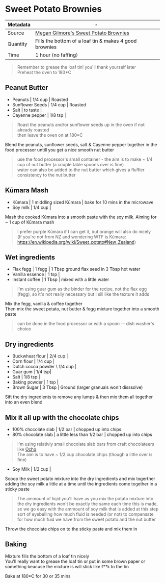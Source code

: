 # Sweet Potato Brownies

Metadata| -
---|---
Source | [Megan Gilmore's Sweet Potato Brownies](https://detoxinista.com/sweet-potato-brownies/#wprm-recipe-container-32584)
Quantity | Fills the bottom of a loaf tin & makes 4 good brownies 
Time | 1 hour (no faffing)

> Remember to grease the loaf tin! you'll thank yourself later \
> Preheat the oven to 180*C

## Peanut Butter 
- Peanuts | 1/4 cup | Roasted
- Sunflower Seeds | 1/4 cup | Roasted
- Salt | to taste |
- Cayenne pepper | 1/8 tsp |

> Roast the peanuts and/or sunflower seeds up in the oven if not already roasted \
>  then leave the oven on at 180*C

Blend the peanuts, sunflower seeds, salt & Cayenne pepper together in the food processor untill you get a nice smooth nut butter

> use the food processor's small container - the aim is to make ~ 1/4 cup of nut butter (a couple table spoons over is fine) \
> water can also be added to the nut butter which gives a fluffier consistency to the nut butter

## Kūmara Mash

- Kūmara | 1 middling sized Kūmara | bake for 10 mins in the microwave
- Soy milk | 1/4 cup |

Mash the cooked Kūmara into a smooth paste with the soy milk. Aiming for ~ 1 cup of Kūmara mash

> I prefer purple Kūmara if I can get it, but orange will also do nicely \
> (If you're not from NZ and wondering WTF is Kūmara: https://en.wikipedia.org/wiki/Sweet_potato#New_Zealand)

## Wet ingredients

- Flax fegg | 1 fegg | 1 Tbsp ground flax seed in 3 Tbsp hot water
- Vanilla essence | 1 tsp |
- Instant coffee | 1 Tbsp | mixed with a little water

> I'm using guar gum as the binder for the recipe, not the flax egg (fegg), so it's not really necessary but I sill like the texture it adds

Mix the fegg, vanilla & coffee together \
Then mix the sweet potato, nut butter & fegg mixture together into a smooth paste

> can be done in the food processor or with a spoon -- dish washer's choice

## Dry ingredients

- Buckwheat flour | 2/4 cup |
- Corn flour | 1/4 cup |
- Dutch cocoa powder \ 1/4 cup |
- Guar gum | 1/4 tsp|
- Salt | 1/8 tsp |
- Baking powder | 1 tsp |
- Brown Sugar | 3 Tbsp | Ground (larger granuals won't disssolve)

Sift the dry ingredients to remove any lumps & then mix them all together into an even blend

## Mix it all up with the chocolate chips

- 100% chocolate slab | 1/2 bar | chopped up into chips
- 80% chocolate slab | a little less than 1/2 bar | chopped up into chips

> I'm using relativly small chocolate slab bars from craft chocolateers like [Ocho](https://ocho.co.nz/)\
> The aim is to have ~ 1/2 cup chocolate chips (though a little over is fine)

- Soy Milk | 1/2 cup |

Scoop the sweet potato mixture into the dry ingredients and mix togerther adding the soy milk a little at a time until the ingredients come together in a sticky paste

> The ammount of liqid you'll have as you mix the potato mixture into the dry ingredients won't be exactly the same each time this is made, so we go easy with the ammount of soy milk that is added at this step sort of eyeballing how much fluid is needed (or not) to compensate for how much fuid we have from the sweet potato and the nut butter

Throw the chocolate chips on to the sticky paste and mix them in

## Baking

Mixture fills the bottom of a loaf tin nicely \
You'll really want to grease the loaf tin or put in some brown paper or something beacuse the mixture is will stick like f**k to the tin

Bake at 180*C for 30 or 35 mins
